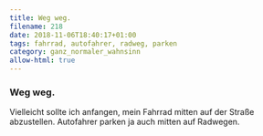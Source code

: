 ```yaml
---
title: Weg weg.
filename: 218
date: 2018-11-06T18:40:17+01:00
tags: fahrrad, autofahrer, radweg, parken
category: ganz_normaler_wahnsinn
allow-html: true
---
```

### Weg weg.
<p>Vielleicht sollte ich anfangen, mein Fahrrad mitten auf der Straße abzustellen. Autofahrer parken ja auch mitten auf Radwegen.</p>
